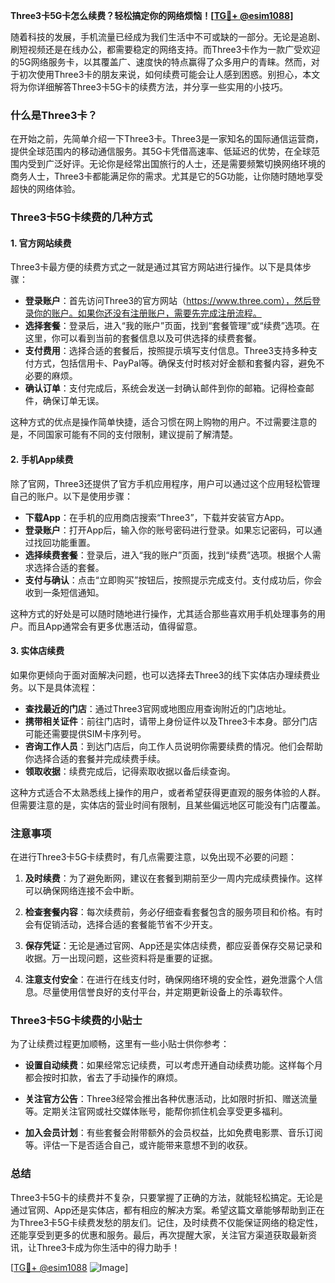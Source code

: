 **Three3卡5G卡怎么续费？轻松搞定你的网络烦恼！[[TG💪+ @esim1088](https://t.me/s/esim1088)]**

随着科技的发展，手机流量已经成为我们生活中不可或缺的一部分。无论是追剧、刷短视频还是在线办公，都需要稳定的网络支持。而Three3卡作为一款广受欢迎的5G网络服务卡，以其覆盖广、速度快的特点赢得了众多用户的青睐。然而，对于初次使用Three3卡的朋友来说，如何续费可能会让人感到困惑。别担心，本文将为你详细解答Three3卡5G卡的续费方法，并分享一些实用的小技巧。

### 什么是Three3卡？

在开始之前，先简单介绍一下Three3卡。Three3是一家知名的国际通信运营商，提供全球范围内的移动通信服务。其5G卡凭借高速率、低延迟的优势，在全球范围内受到广泛好评。无论你是经常出国旅行的人士，还是需要频繁切换网络环境的商务人士，Three3卡都能满足你的需求。尤其是它的5G功能，让你随时随地享受超快的网络体验。

### Three3卡5G卡续费的几种方式

#### 1. 官方网站续费

Three3卡最方便的续费方式之一就是通过其官方网站进行操作。以下是具体步骤：

- **登录账户**：首先访问Three3的官方网站（https://www.three.com），然后登录你的账户。如果你还没有注册账户，需要先完成注册流程。
- **选择套餐**：登录后，进入“我的账户”页面，找到“套餐管理”或“续费”选项。在这里，你可以看到当前的套餐信息以及可供选择的续费套餐。
- **支付费用**：选择合适的套餐后，按照提示填写支付信息。Three3支持多种支付方式，包括信用卡、PayPal等。确保支付时核对好金额和套餐内容，避免不必要的麻烦。
- **确认订单**：支付完成后，系统会发送一封确认邮件到你的邮箱。记得检查邮件，确保订单无误。

这种方式的优点是操作简单快捷，适合习惯在网上购物的用户。不过需要注意的是，不同国家可能有不同的支付限制，建议提前了解清楚。

#### 2. 手机App续费

除了官网，Three3还提供了官方手机应用程序，用户可以通过这个应用轻松管理自己的账户。以下是使用步骤：

- **下载App**：在手机的应用商店搜索“Three3”，下载并安装官方App。
- **登录账户**：打开App后，输入你的账号密码进行登录。如果忘记密码，可以通过找回功能重置。
- **选择续费套餐**：登录后，进入“我的账户”页面，找到“续费”选项。根据个人需求选择合适的套餐。
- **支付与确认**：点击“立即购买”按钮后，按照提示完成支付。支付成功后，你会收到一条短信通知。

这种方式的好处是可以随时随地进行操作，尤其适合那些喜欢用手机处理事务的用户。而且App通常会有更多优惠活动，值得留意。

#### 3. 实体店续费

如果你更倾向于面对面解决问题，也可以选择去Three3的线下实体店办理续费业务。以下是具体流程：

- **查找最近的门店**：通过Three3官网或地图应用查询附近的门店地址。
- **携带相关证件**：前往门店时，请带上身份证件以及Three3卡本身。部分门店可能还需要提供SIM卡序列号。
- **咨询工作人员**：到达门店后，向工作人员说明你需要续费的情况。他们会帮助你选择合适的套餐并完成续费手续。
- **领取收据**：续费完成后，记得索取收据以备后续查询。

这种方式适合不太熟悉线上操作的用户，或者希望获得更直观的服务体验的人群。但需要注意的是，实体店的营业时间有限制，且某些偏远地区可能没有门店覆盖。

### 注意事项

在进行Three3卡5G卡续费时，有几点需要注意，以免出现不必要的问题：

1. **及时续费**：为了避免断网，建议在套餐到期前至少一周内完成续费操作。这样可以确保网络连接不会中断。
   
2. **检查套餐内容**：每次续费前，务必仔细查看套餐包含的服务项目和价格。有时会有促销活动，选择合适的套餐能节省不少开支。

3. **保存凭证**：无论是通过官网、App还是实体店续费，都应妥善保存交易记录和收据。万一出现问题，这些资料将是重要的证据。

4. **注意支付安全**：在进行在线支付时，确保网络环境的安全性，避免泄露个人信息。尽量使用信誉良好的支付平台，并定期更新设备上的杀毒软件。

### Three3卡5G卡续费的小贴士

为了让续费过程更加顺畅，这里有一些小贴士供你参考：

- **设置自动续费**：如果经常忘记续费，可以考虑开通自动续费功能。这样每个月都会按时扣款，省去了手动操作的麻烦。
  
- **关注官方公告**：Three3经常会推出各种优惠活动，比如限时折扣、赠送流量等。定期关注官网或社交媒体账号，能帮你抓住机会享受更多福利。

- **加入会员计划**：有些套餐会附带额外的会员权益，比如免费电影票、音乐订阅等。评估一下是否适合自己，或许能带来意想不到的收获。

### 总结

Three3卡5G卡的续费并不复杂，只要掌握了正确的方法，就能轻松搞定。无论是通过官网、App还是实体店，都有相应的解决方案。希望这篇文章能够帮助到正在为Three3卡5G卡续费发愁的朋友们。记住，及时续费不仅能保证网络的稳定性，还能享受到更多的优惠和服务。最后，再次提醒大家，关注官方渠道获取最新资讯，让Three3卡成为你生活中的得力助手！

[[TG💪+ @esim1088](https://t.me/s/esim1088) ![Image](https://i.postimg.cc/4NQfJmqS/Snipaste-2025-05-13-00-14-12.png)]